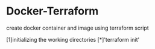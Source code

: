 # Docker-Terraform
create docker container and image using terraform script

[1]initializing the  working directories 
[*]'terraform init'

